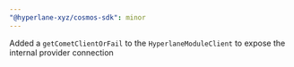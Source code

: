 ```yaml
---
"@hyperlane-xyz/cosmos-sdk": minor
---
```


Added a `getCometClientOrFail` to the `HyperlaneModuleClient` to expose the internal provider connection
